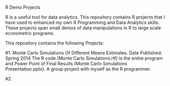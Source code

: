 R Demo Projects
 
R is a useful tool for data analytics.  This repository contains R projects that I have used to enhanced my own R Programming and Data Analytics skills.  These projects span small demos of data manipulations in R to large scale econometric programs.  
 
This repository contains the following Projects:  

  #1. Monte Carlo Simulations Of Different Means Estimates. Date Published: Spring 2014
The R code (Monte Carlo Simulations.rtf) is the entire program and Power Point of Final Results (Monte Carlo Simulations            Presentation.pptx). A group project with myself as the R programmer. 

  #2.
